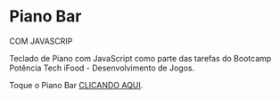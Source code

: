 # Piano Bar
COM JAVASCRIP

Teclado de Piano com JavaScript como parte das tarefas do Bootcamp Potência Tech iFood - Desenvolvimento de Jogos.

<p>Toque o Piano Bar <a href="https://flaviacoliv.github.io/SimuladorPiano-JavaScript-BootCamp-DIO/"><span>CLICANDO AQUI</span></a>.</p>

<img src="../src/images/Captura de tela 2023-12-28 023805.png" alt="">
<img src="../src/images/Captura de tela 2023-12-28 023835.png" alt="">
